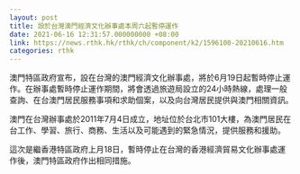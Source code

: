 ```yaml
---
layout: post
title: 設於台灣澳門經濟文化辦事處本周六起暫停運作
date: 2021-06-16 12:31:57.000000000 +08:00
link: https://news.rthk.hk/rthk/ch/component/k2/1596100-20210616.htm
categories: rthk
---
```


澳門特區政府宣布，設在台灣的澳門經濟文化辦事處，將於6月19日起暫時停止運作。在辦事處暫時停止運作期間，將會透過旅遊局設立的24小時熱線，處理一般查詢、在台澳門居民服務事項和求助個案，以及向台灣居民提供與澳門相關資訊。

澳門在台灣辦事處於2011年7月4日成立，地址位於台北市101大樓，為澳門居民在台工作、學習、旅行、商務、生活以及可能遇到的緊急情況，提供服務和援助。 

這次是繼香港特區政府上月18日，暫時停止在台灣的香港經濟貿易文化辦事處運作後，澳門特區政府作出相同措施。
